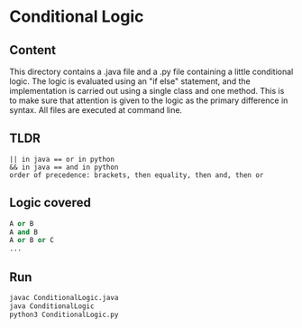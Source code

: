 # Conditional Logic

## Content
This directory contains a .java file and a .py file containing a little 
conditional logic. The logic is evaluated using an "if else" statement, and the 
implementation is carried out using a single class and one method. This is
 to make sure that attention is given to the logic as the primary 
difference in syntax. All files are executed at command line.

## TLDR
```
|| in java == or in python  
&& in java == and in python  
order of precedence: brackets, then equality, then and, then or
```

## Logic covered  
```python  
A or B  
A and B  
A or B or C  
... 
```

## Run
```bash
javac ConditionalLogic.java  
java ConditionalLogic   
python3 ConditionalLogic.py  
``` 
